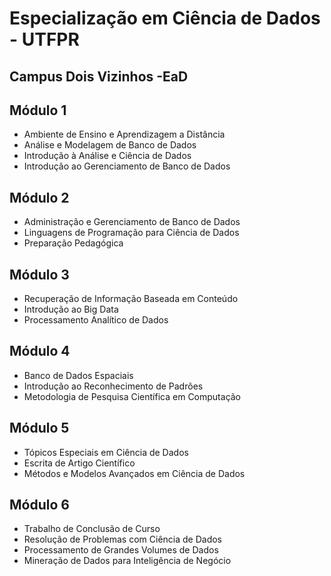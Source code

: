 # Especialização em Ciência de Dados - UTFPR

## Campus Dois Vizinhos -EaD

## Módulo 1
- Ambiente de Ensino e Aprendizagem a Distância
- Análise e Modelagem de Banco de Dados
- Introdução à Análise e Ciência de Dados
- Introdução ao Gerenciamento de Banco de Dados

## Módulo 2
- Administração e Gerenciamento de Banco de Dados
- Linguagens de Programação para Ciência de Dados
- Preparação Pedagógica 

## Módulo 3
- Recuperação de Informação Baseada em Conteúdo
- Introdução ao Big Data
- Processamento Analítico de Dados

## Módulo 4
- Banco de Dados Espaciais
- Introdução ao Reconhecimento de Padrões
- Metodologia de Pesquisa Científica em Computação

## Módulo 5
- Tópicos Especiais em Ciência de Dados
- Escrita de Artigo Científico
- Métodos e Modelos Avançados em Ciência de Dados

## Módulo 6
- Trabalho de Conclusão de Curso
- Resolução de Problemas com Ciência de Dados
- Processamento de Grandes Volumes de Dados
- Mineração de Dados para Inteligência de Negócio

